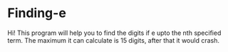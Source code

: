 # Finding-e
 Hi!
 This program will help you to find the digits if e upto the nth specified term.
 The maximum it can calculate is 15 digits, after that it would crash.
